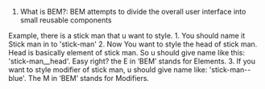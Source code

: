 1. What is BEM?: BEM attempts to divide the overall user interface into small reusable components


 Example, there is a stick man that u want to style.
	1.  You should name it Stick man in to 'stick-man'
	2.  Now You want to style the head of stick man. Head is basically element of stick man. So u should give name like this: 'stick-man__head'. Easy right?  the E in ‘BEM’ stands for Elements.
	3.  If you want to style modifier of stick man, u should give name like: 'stick-man--blue'. The M in ‘BEM’ stands for Modifiers.